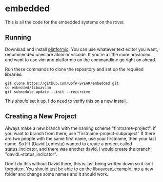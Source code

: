 # embedded #

This is all the code for the embedded systems on the rover.

## Running ##

Download and install [platformio](https://platformio.org).
You can use whatever text editor you want, recommended ones are atom or vscode.
If you're a little more advanced and want to use vim and platformio on the commandline go right on ahead.

Run these commands to clone the repository and set up the required libraries:

```
git clone https://github.com/UofA-SPEAR/embedded.git
cd embedded/libuavcan
git submodule update --init --recursive
```

This *should* set it up. I do need to verify this on a new install.

## Creating a New Project ##

Always make a new branch with the naming scheme "firstname-project".
If you want to branch from there, use "firstname-project-subproject"
If there are two people with the same first name, use your firstname, then your last name.
So If I (David Lenfesty) wanted to create a project called status_indicator, and there was another david, I would create the branch:
"davidL-status_indicator".

Don't do this without David there, this is just being written down so it isn't forgotten.
You should just be able to cp the libuavcan_example into a new folder and change some names and it should work.
